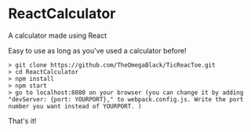 # ReactCalculator
A calculator made using React

Easy to use as long as you've used a calculator before!

```
> git clone https://github.com/TheOmegaBlack/TicReacToe.git
> cd ReactCalculator
> npm install
> npm start
> go to localhost:8080 on your browser (you can change it by adding "devServer: {port: YOURPORT}," to webpack.config.js. Write the port number you want instead of YOURPORT. )
```
That's it!

